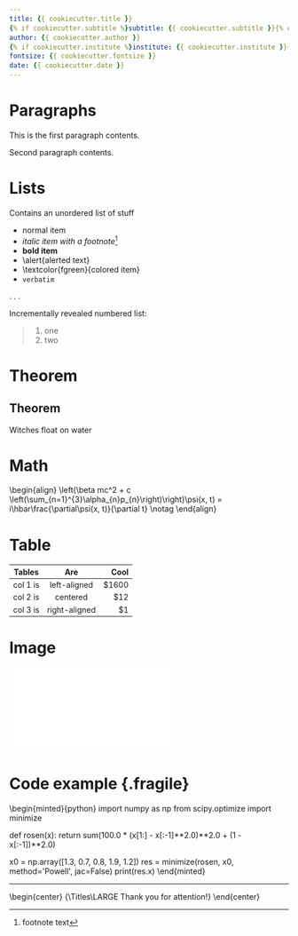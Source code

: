 ```yaml
---
title: {{ cookiecutter.title }}
{% if cookiecutter.subtitle %}subtitle: {{ cookiecutter.subtitle }}{% endif %}
author: {{ cookiecutter.author }}
{% if cookiecutter.institute %}institute: {{ cookiecutter.institute }}{% endif %}
fontsize: {{ cookiecutter.fontsize }}
date: {{ cookiecutter.date }}
---
```


# Paragraphs

This is the first paragraph contents.


Second paragraph contents.


# Lists

Contains an unordered list of stuff

- normal item
- *italic item with a footnote*[^1]
- **bold item**
- \alert{alerted text}
- \textcolor{fgreen}{colored item}
- `verbatim`

. . .

Incrementally revealed numbered list:

> 1. one
> 2. two

[^1]: footnote text

# Theorem

## Theorem
Witches float on water


# Math

\begin{align}
\left(\beta mc^2 + c \left(\sum_{n=1}^{3}\alpha_{n}p_{n}\right)\right)\psi(x, t) = i\hbar\frac{\partial\psi(x, t)}{\partial t} \notag
\end{align}


# Table

| Tables   |      Are      |  Cool |
| -------- | :-----------: | ----: |
| col 1 is | left-aligned  | $1600 |
| col 2 is |   centered    |   $12 |
| col 3 is | right-aligned |    $1 |

# Image

![Latex logo](gfx/LaTeX.pdf)

# Code example {.fragile}

\begin{minted}{python}
import numpy as np
from scipy.optimize import minimize

def rosen(x):
    return sum(100.0 * (x[1:] - x[:-1]**2.0)**2.0 + (1 - x[:-1])**2.0)

x0 = np.array([1.3, 0.7, 0.8, 1.9, 1.2])
res = minimize(rosen, x0, method='Powell', jac=False)
print(res.x)
\end{minted}

---

\begin{center}
{\Titles\LARGE Thank you for attention!}
\end{center}